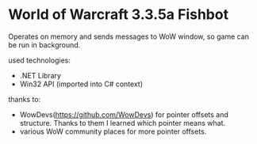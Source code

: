 # World of Warcraft 3.3.5a Fishbot

Operates on memory and sends messages to WoW window,
so game can be run in background.

used technologies:
- .NET Library
- Win32 API (imported into C# context)

thanks to:
- WowDevs(https://github.com/WowDevs) for pointer offsets and structure. Thanks to them I learned which pointer means what.
- various WoW community places for more pointer offsets.